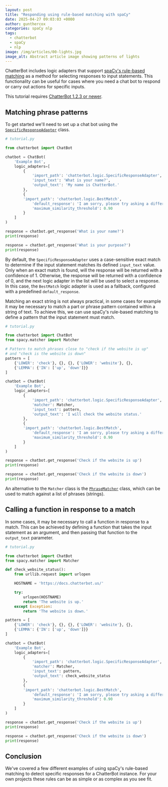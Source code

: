 ```yaml
---
layout: post
title: "Responding using rule-based matching with spaCy"
date: 2025-04-27 09:03:03 +0000
author: gunthercox
categories: spaCy nlp
tags:
  - chatterbot
  - spaCy
  - nlp
image: /img/articles/00-lights.jpg
image_alt: Abstract article image showing patterns of lights
---
```


ChatterBot includes logic adapters that support [spaCy's rule-based matching](https://spacy.io/usage/rule-based-matching) as a method for selecting responses to input statements. This functionality can be useful for cases where you need a chat bot to respond or carry out actions for specific inputs.

<div class="alert alert-info">
    This tutorial requires <a href="https://pypi.org/project/ChatterBot/">ChatterBot 1.2.3 or newer</a>.
</div>

## Matching phrase patterns

To get started we'll need to set up a chat bot using the [`SpecificResponseAdapter`](https://docs.chatterbot.us/logic/#specific-response-adapter) class.

```python
# tutorial.py

from chatterbot import ChatBot

chatbot = ChatBot(
    'Example Bot',
    logic_adapters=[
        {
            'import_path': 'chatterbot.logic.SpecificResponseAdapter',
            'input_text': 'What is your name?',
            'output_text': 'My name is ChatterBot.'
        },
        {
        'import_path': 'chatterbot.logic.BestMatch',
            'default_response': 'I am sorry, please try asking a different question.',
            'maximum_similarity_threshold': 0.90
        }
    ]
)

response = chatbot.get_response('What is your name?')
print(response)

response = chatbot.get_response('What is your purpose?')
print(response)
```

By default, the `SpecificResponseAdapter` uses a case-sensitive exact match to determine if the input statement matches its defined `input_text` value. Only when an exact match is found, will the response will be returned with a confidence of 1. Otherwise, the response will be returned with a confidence of 0, and the next logic adapter in the list will be used to select a response. In this case, the `BestMatch` logic adapter is used as a fallback, configured with a predefined `default_response`.

Matching an exact string is not always practical, in some cases for example it may be necessary to match a part or phrase pattern contained within a string of text. To achieve this, we can use spaCy's rule-based matching to define a pattern that the input statement must match.

```python
# tutorial.py

from chatterbot import ChatBot
from spacy.matcher import Matcher

# Pattern to match phrases close to "check if the website is up"
# and "check is the website is down"
pattern = [
    {'LOWER': 'check'}, {}, {}, {'LOWER': 'website'}, {},
    {'LEMMA': {'IN': ['up', 'down']}}
]

chatbot = ChatBot(
    'Example Bot',
    logic_adapters=[
        {
            'import_path': 'chatterbot.logic.SpecificResponseAdapter',
            'matcher': Matcher,
            'input_text': pattern,
            'output_text': 'I will check the website status.'
        },
        {
        'import_path': 'chatterbot.logic.BestMatch',
            'default_response': 'I am sorry, please try asking a different question.',
            'maximum_similarity_threshold': 0.90
        }
    ]
)

response = chatbot.get_response('Check if the website is up')
print(response)

response = chatbot.get_response('Check if the website is down')
print(response)
```

<div class="alert alert-info">
    An alternative to the <code>Matcher</code> class is the <a href="https://spacy.io/usage/rule-based-matching#phrasematcher"><code>PhraseMatcher</code></a> class, which can be used to match against a list of phrases (strings).
</div>

## Calling a function in response to a match

In some cases, it may be necessary to call a function in response to a match. This can be achieved by defining a function that takes the input statement as an argument, and then passing that function to the `output_text` parameter.

```python
# tutorial.py

from chatterbot import ChatBot
from spacy.matcher import Matcher

def check_website_status():
    from urllib.request import urlopen

    HOSTNAME = 'https://docs.chatterbot.us/'

    try:
        urlopen(HOSTNAME)
        return 'The website is up.'
    except Exception:
        return 'The website is down.'

pattern = [
    {'LOWER': 'check'}, {}, {}, {'LOWER': 'website'}, {},
    {'LEMMA': {'IN': ['up', 'down']}}
]

chatbot = ChatBot(
    'Example Bot',
    logic_adapters=[
        {
            'import_path': 'chatterbot.logic.SpecificResponseAdapter',
            'matcher': Matcher,
            'input_text': pattern,
            'output_text': check_website_status
        },
        {
        'import_path': 'chatterbot.logic.BestMatch',
            'default_response': 'I am sorry, please try asking a different question.',
            'maximum_similarity_threshold': 0.90
        }
    ]
)

response = chatbot.get_response('Check if the website is up')
print(response)

response = chatbot.get_response('Check if the website is down')
print(response)
```

## Conclusion

We've covered a few different examples of using spaCy's rule-based matching to detect specific responses for a ChatterBot instance. For your own projects these rules can be as simple or as complex as you see fit.
